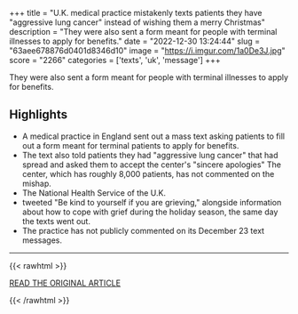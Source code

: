 +++
title = "U.K. medical practice mistakenly texts patients they have \"aggressive lung cancer\" instead of wishing them a merry Christmas"
description = "They were also sent a form meant for people with terminal illnesses to apply for benefits."
date = "2022-12-30 13:24:44"
slug = "63aee678876d0401d8346d10"
image = "https://i.imgur.com/1a0De3J.jpg"
score = "2266"
categories = ['texts', 'uk', 'message']
+++

They were also sent a form meant for people with terminal illnesses to apply for benefits.

## Highlights

- A medical practice in England sent out a mass text asking patients to fill out a form meant for terminal patients to apply for benefits.
- The text also told patients they had "aggressive lung cancer" that had spread and asked them to accept the center's "sincere apologies" The center, which has roughly 8,000 patients, has not commented on the mishap.
- The National Health Service of the U.K.
- tweeted "Be kind to yourself if you are grieving," alongside information about how to cope with grief during the holiday season, the same day the texts went out.
- The practice has not publicly commented on its December 23 text messages.

---

{{< rawhtml >}}
  <p class="article-category">
    <a target="_blank" href="https://www.cbsnews.com/news/askern-medical-practice-mistaken-texts-patients-aggressive-lung-cancer-instead-of-merry-christmas/">READ THE ORIGINAL ARTICLE</a>
  </p>
{{< /rawhtml >}}
